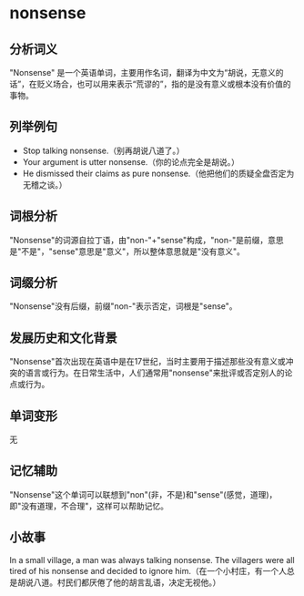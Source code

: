 # nonsense

## 分析词义

  

"Nonsense" 是一个英语单词，主要用作名词，翻译为中文为“胡说，无意义的话”，在贬义场合，也可以用来表示“荒谬的”，指的是没有意义或根本没有价值的事物。

  

## 列举例句

  

*   Stop talking nonsense.（别再胡说八道了。）
*   Your argument is utter nonsense.（你的论点完全是胡说。）
*   He dismissed their claims as pure nonsense.（他把他们的质疑全盘否定为无稽之谈。）

  

## 词根分析

  

"Nonsense"的词源自拉丁语，由"non-"+"sense"构成，"non-"是前缀，意思是"不是"，"sense"意思是"意义"，所以整体意思就是"没有意义"。

  

## 词缀分析

  

"Nonsense"没有后缀，前缀"non-"表示否定，词根是"sense"。

  

## 发展历史和文化背景

  

"Nonsense"首次出现在英语中是在17世纪，当时主要用于描述那些没有意义或冲突的语言或行为。在日常生活中，人们通常用"nonsense"来批评或否定别人的论点或行为。

  

## 单词变形

  

无

  

## 记忆辅助

  

"Nonsense"这个单词可以联想到"non"(非，不是)和"sense"(感觉，道理)，即"没有道理，不合理"，这样可以帮助记忆。

  

## 小故事

  

In a small village, a man was always talking nonsense. The villagers were all tired of his nonsense and decided to ignore him.（在一个小村庄，有一个人总是胡说八道。村民们都厌倦了他的胡言乱语，决定无视他。）
